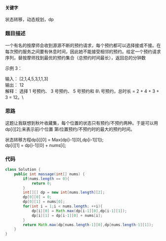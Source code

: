 #### 关键字
状态转移，动态规划，dp
### 题目描述
一个有名的按摩师会收到源源不断的预约请求，每个预约都可以选择接或不接。在每次预约服务之间要有休息时间，因此她不能接受相邻的预约。给定一个预约请求序列，替按摩师找到最优的预约集合（总预约时间最长），返回总的分钟数

示例 3：

输入： [2,1,4,5,3,1,1,3]\
输出： 12\
解释： 选择 1 号预约、 3 号预约、 5 号预约和 8\ 号预约，总时长 = 2 + 4 + 3 + 3 = 12。\


### 思路
这题让我联想到秋叶收藏集，每个位置的状态只有预约/不预约两种。于是可以用dp[i][2];来表示前i个位置 第i位置预约/不预约时的最大的预约时间。

状态转移方程dp[i][0] = Max(dp[i-1][0],dp[i-1][1]);\
dp[i][1] = dp[i-1][0] + nums[i];
### 代码
```java
class Solution {
    public int massage(int[] nums) {
        if(nums.length == 0){
            return 0;
        }
        int[][] dp = new int[nums.length][2];
        dp[0][0] = 0;
        dp[0][1] = nums[0];
        for(int i = 1;i < nums.length; ++i){
            dp[i][0] = Math.max(dp[i-1][0],dp[i-1][1]);
            dp[i][1] = dp[i-1][0] + nums[i];
        }
        return Math.max(dp[nums.length-1][0],dp[nums.length-1][1]);
    }
}
```